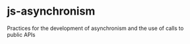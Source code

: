 # js-asynchronism
Practices for the development of asynchronism and the use of calls to public APIs
